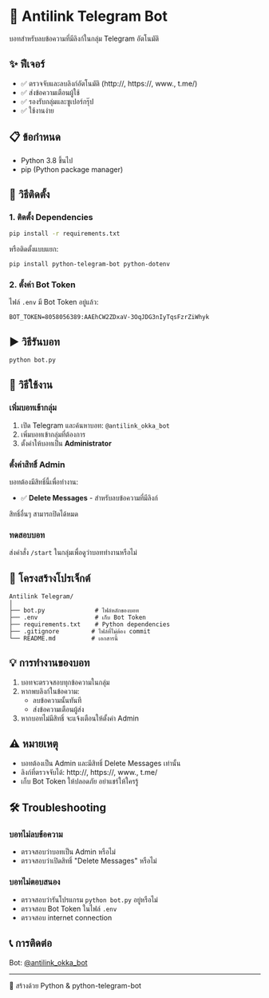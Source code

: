 # 🤖 Antilink Telegram Bot

บอทสำหรับลบข้อความที่มีลิงก์ในกลุ่ม Telegram อัตโนมัติ

## ✨ ฟีเจอร์

- ✅ ตรวจจับและลบลิงก์อัตโนมัติ (http://, https://, www., t.me/)
- ✅ ส่งข้อความเตือนผู้ใช้
- ✅ รองรับกลุ่มและซูเปอร์กรุ๊ป
- ✅ ใช้งานง่าย

## 📋 ข้อกำหนด

- Python 3.8 ขึ้นไป
- pip (Python package manager)

## 🚀 วิธีติดตั้ง

### 1. ติดตั้ง Dependencies

```bash
pip install -r requirements.txt
```

หรือติดตั้งแบบแยก:

```bash
pip install python-telegram-bot python-dotenv
```

### 2. ตั้งค่า Bot Token

ไฟล์ `.env` มี Bot Token อยู่แล้ว:

```
BOT_TOKEN=8058056389:AAEhCW2ZDxaV-3OqJDG3nIyTqsFzrZiWhyk
```

## ▶️ วิธีรันบอท

```bash
python bot.py
```

## 📱 วิธีใช้งาน

### เพิ่มบอทเข้ากลุ่ม

1. เปิด Telegram และค้นหาบอท: `@antilink_okka_bot`
2. เพิ่มบอทเข้ากลุ่มที่ต้องการ
3. ตั้งค่าให้บอทเป็น **Administrator**

### ตั้งค่าสิทธิ์ Admin

บอทต้องมีสิทธิ์นี้เพื่อทำงาน:

- ✅ **Delete Messages** - สำหรับลบข้อความที่มีลิงก์

สิทธิ์อื่นๆ สามารถปิดได้หมด

### ทดสอบบอท

ส่งคำสั่ง `/start` ในกลุ่มเพื่อดูว่าบอททำงานหรือไม่

## 🔧 โครงสร้างโปรเจ็กต์

```
Antilink Telegram/
│
├── bot.py              # ไฟล์หลักของบอท
├── .env                # เก็บ Bot Token
├── requirements.txt    # Python dependencies
├── .gitignore         # ไฟล์ที่ไม่ต้อง commit
└── README.md          # เอกสารนี้
```

## 💡 การทำงานของบอท

1. บอทจะตรวจสอบทุกข้อความในกลุ่ม
2. หากพบลิงก์ในข้อความ:
   - ลบข้อความนั้นทันที
   - ส่งข้อความเตือนผู้ส่ง
3. หากบอทไม่มีสิทธิ์ จะแจ้งเตือนให้ตั้งค่า Admin

## ⚠️ หมายเหตุ

- บอทต้องเป็น Admin และมีสิทธิ์ Delete Messages เท่านั้น
- ลิงก์ที่ตรวจจับได้: http://, https://, www., t.me/
- เก็บ Bot Token ให้ปลอดภัย อย่าแชร์ให้ใครรู้

## 🛠️ Troubleshooting

### บอทไม่ลบข้อความ

- ตรวจสอบว่าบอทเป็น Admin หรือไม่
- ตรวจสอบว่าเปิดสิทธิ์ "Delete Messages" หรือไม่

### บอทไม่ตอบสนอง

- ตรวจสอบว่ารันโปรแกรม `python bot.py` อยู่หรือไม่
- ตรวจสอบ Bot Token ในไฟล์ `.env`
- ตรวจสอบ internet connection

## 📞 การติดต่อ

Bot: [@antilink_okka_bot](https://t.me/antilink_okka_bot)

---

🤖 สร้างด้วย Python & python-telegram-bot
